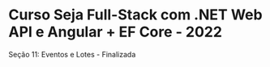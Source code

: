# Curso Seja Full-Stack com .NET Web API e Angular + EF Core - 2022

Seção 11: Eventos e Lotes - Finalizada
